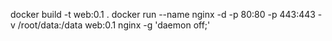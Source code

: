 docker build -t web:0.1 .
docker run --name nginx -d -p 80:80 -p 443:443 -v /root/data:/data web:0.1 nginx -g 'daemon off;'
